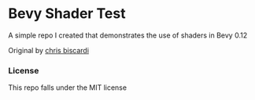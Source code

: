 # Bevy Shader Test
A simple repo I created that demonstrates the use of shaders in Bevy 0.12

Original by [chris biscardi](https://github.com/ChristopherBiscardi)

### License
This repo falls under the MIT license